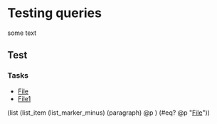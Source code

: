 # Testing queries

some text

## Test

### Tasks

- [File](test.md)
- [File1](test.md)

(list
   (list_item
    (list_marker_minus)
      (paragraph) @p )
   (#eq? @p "[File](test.md)"))
